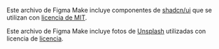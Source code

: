 Este archivo de Figma Make incluye componentes de [shadcn/ui](https://ui.shadcn.com/) que se utilizan con [licencia de MIT](https://github.com/shadcn-ui/ui/blob/main/LICENSE.md).

Este archivo de Figma Make incluye fotos de [Unsplash](https://unsplash.com) utilizadas con licencia de [licencia](https://unsplash.com/license).
